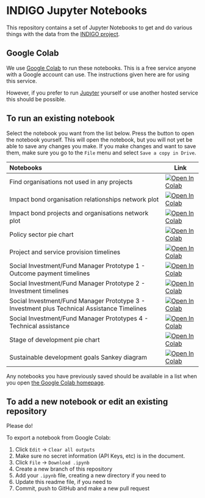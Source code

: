 # INDIGO Jupyter Notebooks

This repository contains a set of Jupyter Notebooks to get and do various things with the data from the [INDIGO project](https://golab.bsg.ox.ac.uk/knowledge-bank/indigo/).

## Google Colab

We use [Google Colab](https://colab.research.google.com) to run these notebooks. This is a free service anyone with a Google account can use. The instructions given here are for using this service.

However, if you prefer to run [Jupyter](https://jupyter.org/install) yourself or use another hosted service this should be possible.

## To run an existing notebook

Select the notebook you want from the list below. Press the button to open the notebook yourself. This will open the notebook, but you will not yet be able to save any changes you make. If you make changes and want to save them, make sure you go to the `File` menu and select `Save a copy in Drive`.

| Notebooks | Link |
| :-------- | ---- |
| Find organisations not used in any projects | [![Open In Colab](https://colab.research.google.com/assets/colab-badge.svg)](https://colab.research.google.com/github/INDIGO-Initiative/jupyter-notebooks/blob/main/find-orgs-not-used-in-any-projects/find-orgs-not-used-in-any-projects.ipynb) |
| Impact bond organisation relationships network plot | [![Open In Colab](https://colab.research.google.com/assets/colab-badge.svg)](https://colab.research.google.com/github/INDIGO-Initiative/jupyter-notebooks/blob/main/organisation-relationships-network/organisation-relationships-network.ipynb) |
| Impact bond projects and organisations network plot | [![Open In Colab](https://colab.research.google.com/assets/colab-badge.svg)](https://colab.research.google.com/github/INDIGO-Initiative/jupyter-notebooks/blob/main/projects-and-organisations-network/projects-and-organisations-network.ipynb) |
| Policy sector pie chart | [![Open In Colab](https://colab.research.google.com/assets/colab-badge.svg)](https://colab.research.google.com/github/INDIGO-Initiative/jupyter-notebooks/blob/main/policy-sector/policy-sector.ipynb) |
| Project and service provision timelines | [![Open In Colab](https://colab.research.google.com/assets/colab-badge.svg)](https://colab.research.google.com/github/INDIGO-Initiative/jupyter-notebooks/blob/main/project-service-provision-timelines/project-service-provision-timelines.ipynb) |
| Social Investment/Fund Manager Prototype 1 - Outcome payment timelines | [![Open In Colab](https://colab.research.google.com/assets/colab-badge.svg)](https://colab.research.google.com/github/INDIGO-Initiative/jupyter-notebooks/blob/main/outcome-payment-timelines/outcome-payment-timelines.ipynb) |
| Social Investment/Fund Manager Prototype 2 - Investment timelines | [![Open In Colab](https://colab.research.google.com/assets/colab-badge.svg)](https://colab.research.google.com/github/INDIGO-Initiative/jupyter-notebooks/blob/main/investment-timelines/investment-timelines.ipynb) |
| Social Investment/Fund Manager Prototype 3 - Investment plus Technical Assistance Timelines | [![Open In Colab](https://colab.research.google.com/assets/colab-badge.svg)](https://colab.research.google.com/github/INDIGO-Initiative/jupyter-notebooks/blob/main/investment-tech-assist-timelines/investment-tech-assist-timelines.ipynb) |
| Social Investment/Fund Manager Prototypes 4 - Technical assistance | [![Open In Colab](https://colab.research.google.com/assets/colab-badge.svg)](https://colab.research.google.com/github/INDIGO-Initiative/jupyter-notebooks/blob/main/technical-assistance/technical-assistance.ipynb) |
| Stage of development pie chart | [![Open In Colab](https://colab.research.google.com/assets/colab-badge.svg)](https://colab.research.google.com/github/INDIGO-Initiative/jupyter-notebooks/blob/main/stage-of-development/stage-of-development.ipynb) |
| Sustainable development goals Sankey diagram | [![Open In Colab](https://colab.research.google.com/assets/colab-badge.svg)](https://colab.research.google.com/github/INDIGO-Initiative/jupyter-notebooks/blob/main/sustainable-development-goals-sankey/sustainable-development-goals-sankey.ipynb) |

Any notebooks you have previously saved should be available in a list when you open [the Google Colab homepage](https://colab.research.google.com).
## To add a new notebook or edit an existing repository

Please do!

To export a notebook from Google Colab:

1. Click `Edit` -> `Clear all outputs`
1. Make sure no secret information (API Keys, etc) is in the document.
1. Click `File` -> `Download .ipynb`
1. Create a new branch of this repository
1. Add your `.ipynb` file, creating a new directory if you need to
1. Update this readme file, if you need to
1. Commit, push to GitHub and make a new pull request
